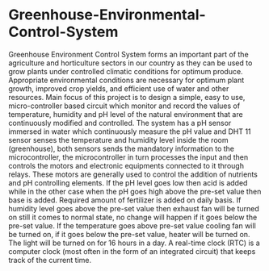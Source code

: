 # Greenhouse-Environmental-Control-System

Greenhouse Environment Control System forms an important part of the agriculture and horticulture sectors in our country as they can be used to grow plants under controlled climatic conditions for optimum produce. Appropriate environmental conditions are necessary for optimum plant growth, improved crop yields, and efficient use of water and other resources. Main focus of this project is to design a simple, easy to use, micro-controller based circuit which monitor and record the values of temperature, humidity and pH level of the natural environment that are continuously modified and controlled.
	 The system has a pH sensor immersed in water which continuously measure the pH value and DHT 11 sensor senses the temperature and humidity level inside the room (greenhouse), both sensors sends the mandatory information to the microcontroller, the microcontroller in turn processes the input and then controls the motors and electronic equipments connected to it through relays. These motors are generally used to control the addition of nutrients and pH controlling elements. If the pH level goes low then acid is added while in the other case when the pH goes high above the pre-set value then base is added. Required amount of fertilizer is added on daily basis. If humidity level goes above the pre-set value then exhaust fan will be turned on still it comes to normal state, no change will happen if it goes below the pre-set value. If the temperature goes above pre-set value cooling fan will be turned on, if it goes below the pre-set value, heater will be turned on. The light will be turned on for 16 hours in a day. A real-time clock (RTC) is a computer clock (most often in the form of an integrated circuit) that keeps track of the current time.
 

